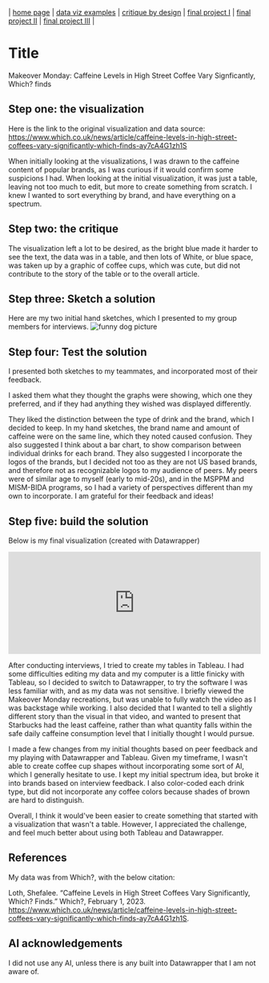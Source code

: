 | [home page](https://cmustudent.github.io/tswd-portfolio-templates/) | [data viz examples](dataviz-examples) | [critique by design](critique-by-design) | [final project I](final-project-part-one) | [final project II](final-project-part-two) | [final project III](final-project-part-three) |

# Title
Makeover Monday: Caffeine Levels in High Street Coffee Vary Signficantly, Which? finds

## Step one: the visualization

Here is the link to the original visualization and data source: https://www.which.co.uk/news/article/caffeine-levels-in-high-street-coffees-vary-significantly-which-finds-ay7cA4G1zh1S

When initially looking at the visualizations, I was drawn to the caffeine content of popular brands, as I was curious if it would confirm some suspicions I had. When looking at the initial visualization, it was just a table, leaving not too much to edit, but more to create something from scratch. I knew I wanted to sort everything by brand, and have everything on a spectrum. 

## Step two: the critique

The visualization left a lot to be desired, as the bright blue made it harder to see the text, the data was in a table, and then lots of White, or blue space, was taken up by a graphic of coffee cups, which was cute, but did not contribute to the story of the table or to the overall article.

## Step three: Sketch a solution
Here are my two initial hand sketches, which I presented to my group members for interviews. 
![funny dog picture](funny-dog-unsplash.jpg)

## Step four: Test the solution

I presented both sketches to my teammates, and incorporated most of their feedback.

I asked them what they thought the graphs were showing, which one they preferred, and if they had anything they wished was displayed differently. 

They liked the distinction between the type of drink and the brand, which I decided to keep. In my hand sketches, the brand name and amount of caffeine were on the same line, which they noted caused confusion. They also suggested I think about a bar chart, to show comparison between individual drinks for each brand. They also suggested I incorporate the logos of the brands, but I decided not too as they are not US based brands, and therefore not as recognizable logos to my audience of peers.  My peers were of similar age to myself (early to mid-20s), and in the MSPPM and MISM-BIDA programs, so I had a variety of perspectives different than my own to incorporate. I am grateful for their feedback and ideas!

## Step five: build the solution
Below is my final visualization (created with Datawrapper) 

<iframe title="Starbucks has the least caffeine: comparing caffeine in High street coffee" aria-label="Dot Plot" id="datawrapper-chart-I8yrY" src="https://datawrapper.dwcdn.net/I8yrY/1/" scrolling="no" frameborder="0" style="width: 0; min-width: 100% !important; border: none;" height="204" data-external="1"></iframe><script type="text/javascript">!function(){"use strict";window.addEventListener("message",(function(a){if(void 0!==a.data["datawrapper-height"]){var e=document.querySelectorAll("iframe");for(var t in a.data["datawrapper-height"])for(var r,i=0;r=e[i];i++)if(r.contentWindow===a.source){var d=a.data["datawrapper-height"][t]+"px";r.style.height=d}}}))}();</script>

After conducting interviews, I tried to create my tables in Tableau. I had some difficulties editing my data and my computer is a little finicky
with Tableau, so I decided to switch to Datawrapper, to try the software I was less familiar with, and as my data was not sensitive. I briefly
viewed the Makeover Monday recreations, but was unable to fully watch the video as I was backstage while working. I also decided that I wanted
to tell a slightly different story than the visual in that video, and wanted to present that Starbucks had the least caffeine, rather than what
quantity falls within the safe daily caffeine consumption level that I initially thought I would pursue. 

I made a few changes from my initial thoughts based on peer feedback and my playing with Datawrapper and Tableau. Given my timeframe, I wasn't
able to create coffee cup shapes without incorporating some sort of AI, which I generally hesitate to use. I kept my initial spectrum idea, but
broke it into brands based on interview feedback. I also color-coded each drink type, but did not incorporate any coffee colors because shades
of brown are hard to distinguish. 

Overall, I think it would've been easier to create something that started with a visualization that wasn't a table. However, I appreciated the challenge, and feel much better about using both Tableau and Datawrapper. 


## References
My data was from Which?, with the below citation:

Loth, Shefalee. “Caffeine Levels in High Street Coffees Vary Significantly, Which? Finds.” Which?, February 1, 2023. https://www.which.co.uk/news/article/caffeine-levels-in-high-street-coffees-vary-significantly-which-finds-ay7cA4G1zh1S.

## AI acknowledgements
I did not use any AI, unless there is any built into Datawrapper that I am not aware of. 

